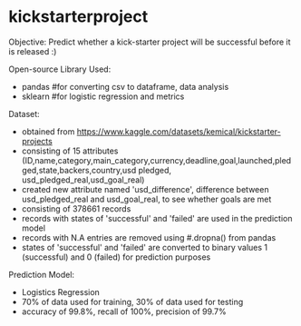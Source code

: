 # kickstarterproject
Objective: Predict whether a kick-starter project will be successful before it is released :)

Open-source Library Used:
- pandas #for converting csv to dataframe, data analysis
- sklearn #for logistic regression and metrics

Dataset:
- obtained from https://www.kaggle.com/datasets/kemical/kickstarter-projects
- consisting of 15 attributes (ID,name,category,main_category,currency,deadline,goal,launched,pledged,state,backers,country,usd pledged, usd_pledged_real,usd_goal_real)
- created new attribute named 'usd_difference', difference between usd_pledged_real and usd_goal_real, to see whether goals are met
- consisting of 378661 records
- records with states of 'successful' and 'failed' are used in the prediction model
- records with N.A entries are removed using #.dropna() from pandas
- states of 'successful' and 'failed' are converted to binary values 1 (successful) and 0 (failed) for prediction purposes

Prediction Model:
- Logistics Regression
- 70% of data used for training, 30% of data used for testing
- accuracy of 99.8%, recall of 100%, precision of 99.7%
